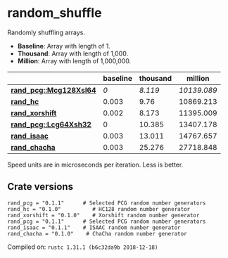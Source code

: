 # random_shuffle
Randomly shuffling arrays.

* **Baseline**: Array with length of 1.
* **Thousand**: Array with length of 1,000.
* **Million**: Array with length of 1,000,000.

| | baseline | thousand | million |
| --- | --- | --- | --- |
| **[rand_pcg::Mcg128Xsl64](https://crates.io/crates/rand_pcg)** | *0* | *8.119* | *10139.089* |
| **[rand_hc](https://crates.io/crates/rand_hc)** | 0.003 | 9.76 | 10869.213 |
| **[rand_xorshift](https://crates.io/crates/rand_xorshift)** | 0.002 | 8.173 | 11395.009 |
| **[rand_pcg::Lcg64Xsh32](https://crates.io/crates/rand_pcg)** | 0 | 10.385 | 13407.178 |
| **[rand_isaac](https://crates.io/crates/rand_isaac)** | 0.003 | 13.011 | 14767.657 |
| **[rand_chacha](https://crates.io/crates/rand_chacha)** | 0.003 | 25.276 | 27718.848 |

Speed units are in microseconds per iteration. Less is better.

## Crate versions

    rand_pcg = "0.1.1"      # Selected PCG random number generators 
    rand_hc = "0.1.0"          # HC128 random number generator 
    rand_xorshift = "0.1.0"    # Xorshift random number generator 
    rand_pcg = "0.1.1"      # Selected PCG random number generators 
    rand_isaac = "0.1.1"    # ISAAC random number generator 
    rand_chacha = "0.1.0"    # ChaCha random number generator 

Compiled on: `rustc 1.31.1 (b6c32da9b 2018-12-18)`